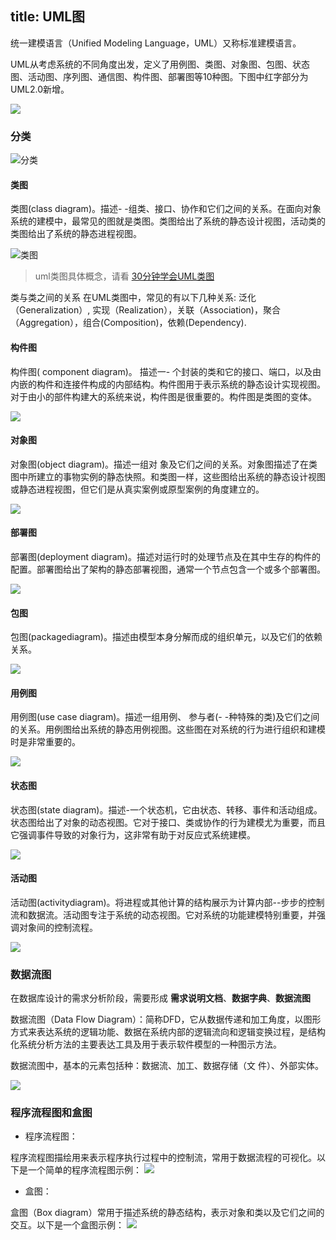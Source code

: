 title: UML图
---

统一建模语言（Unified Modeling Language，UML）又称标准建模语言。

UML从考虑系统的不同角度出发，定义了用例图、类图、对象图、包图、状态图、活动图、序列图、通信图、构件图、部署图等10种图。下图中红字部分为 UML2.0新增。

![](https://picx.zhimg.com/v2-71c4cbf9d36e0d00b5b0f02e46f6318b_1440w.jpg)

### 分类
![分类](../../images/architecture/diagram_classification.png)

#### 类图
类图(class diagram)。描述- -组类、接口、协作和它们之间的关系。在面向对象系统的建模中，最常见的图就是类图。类图给出了系统的静态设计视图，活动类的类图给出了系统的静态进程视图。

![类图](../../images/architecture/diagram_class.png)

> uml类图具体概念，请看 [30分钟学会UML类图](https://zhuanlan.zhihu.com/p/109655171)

类与类之间的关系 在UML类图中，常见的有以下几种关系: 泛化（Generalization）, 实现（Realization），关联（Association)，聚合（Aggregation），组合(Composition)，依赖(Dependency).

#### 构件图
构件图( component diagram)。 描述一- 个封装的类和它的接口、端口，以及由内嵌的构件和连接件构成的内部结构。构件图用于表示系统的静态设计实现视图。对于由小的部件构建大的系统来说，构件图是很重要的。构件图是类图的变体。

![](../../images/architecture/diagram_component.webp)

#### 对象图
对象图(object diagram)。描述一组对 象及它们之间的关系。对象图描述了在类图中所建立的事物实例的静态快照。和类图一样，这些图给出系统的静态设计视图或静态进程视图，但它们是从真实案例或原型案例的角度建立的。

![](../../images/architecture/diagram_object.gif)

#### 部署图
部署图(deployment diagram)。描述对运行时的处理节点及在其中生存的构件的配置。部署图给出了架构的静态部署视图，通常一个节点包含一个或多个部署图。

![](../../images/architecture/diagram_deploy.webp)

#### 包图
包图(packagediagram)。描述由模型本身分解而成的组织单元，以及它们的依赖关系。

![](../../images/architecture/diagram_package.gif)

#### 用例图
用例图(use case diagram)。描述一组用例、 参与者(- -种特殊的类)及它们之间的关系。用例图给出系统的静态用例视图。这些图在对系统的行为进行组织和建模时是非常重要的。

![](../../images/architecture/diagram_case.gif)

#### 状态图
状态图(state diagram)。描述-一个状态机，它由状态、转移、事件和活动组成。状态图给出了对象的动态视图。它对于接口、类或协作的行为建模尤为重要，而且它强调事件导致的对象行为，这非常有助于对反应式系统建模。

![](../../images/architecture/diagram_status.gif)

#### 活动图
活动图(activitydiagram)。将进程或其他计算的结构展示为计算内部--步步的控制流和数据流。活动图专注于系统的动态视图。它对系统的功能建模特别重要，并强调对象间的控制流程。

![](../../images/architecture/diagram_active.webp)

### 数据流图
在数据库设计的需求分析阶段，需要形成 **需求说明文档**、**数据字典**、**数据流图**

数据流图（Data Flow Diagram）：简称DFD，它从数据传递和加工角度，以图形方式来表达系统的逻辑功能、数据在系统内部的逻辑流向和逻辑变换过程，是结构化系统分析方法的主要表达工具及用于表示软件模型的一种图示方法。

数据流图中，基本的元素包括种：数据流、加工、数据存储（文 件）、外部实体。

![](../../images/architecture/diagram_dfd.png)

### 程序流程图和盒图
- 程序流程图：

程序流程图描绘用来表示程序执行过程中的控制流，常用于数据流程的可视化。以下是一个简单的程序流程图示例：
![](https://picx.zhimg.com/v2-6e8954d08b454aeb92f221d6e5c1e36b_1440w.jpg)

- 盒图：

盒图（Box diagram）常用于描述系统的静态结构，表示对象和类以及它们之间的交互。以下是一个盒图示例：
![](https://pic3.zhimg.com/v2-73e27bfbfd91cd19838bd316ab6850d0_1440w.jpg)
